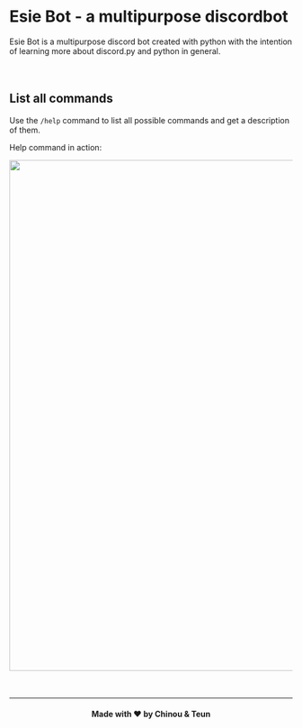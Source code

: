 # Esie Bot - a multipurpose discordbot

Esie Bot is a multipurpose discord bot created with python with the intention of learning more about discord.py and python in general. <br /> <br /> <br />

## List all commands

Use the `/help` command to list all possible commands and get a description of them.

Help command in action:

<img src="https://i.imgur.com/DhwC6pB.gif" width="907" />

<br />
<br />
<br />

---

<h4 align="center">Made with ❤️ by Chinou & Teun</h4>
